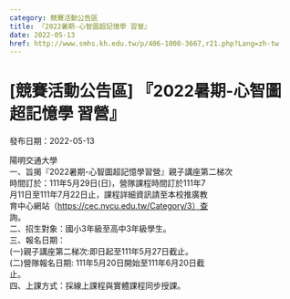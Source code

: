 ```yaml
---
category: 競賽活動公告區
title: 『2022暑期-心智圖超記憶學 習營』
date: 2022-05-13
href: http://www.smhs.kh.edu.tw/p/406-1000-3667,r21.php?Lang=zh-tw
---
```


# [競賽活動公告區] 『2022暑期-心智圖超記憶學 習營』

發布日期：2022-05-13

陽明交通大學  
一、旨揭『2022暑期-心智圖超記憶學習營』親子講座第二梯次  
時間訂於：111年5月29日(日)，營隊課程時間訂於111年7  
月11日至111年7月22日止，課程詳細資訊請至本校推廣教  
育中心網站（https://cec.nycu.edu.tw/Category/3）查  
詢。  
二、招生對象：國小3年級至高中3年級學生。  
三、報名日期：  
(一)親子講座第二梯次:即日起至111年5月27日截止。  
(二)營隊報名日期: 111年5月20日開始至111年6月20日截  
止。  
四、上課方式：採線上課程與實體課程同步授課。

